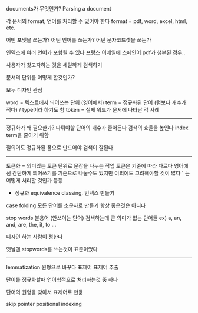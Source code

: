 documents가 무엇인가?
Parsing a document

각 문서의 format, 언어를 처리할 수 있어야 한다
format = pdf, word, excel, html, etc.

어떤 포맷을 쓰는가?
어떤 언어를 쓰는가?
어떤 문자코드셋을 쓰는가

인덱스에 여러 언어가 포함될 수 있다
프랑스 이메일에 스페인어 pdf가 첨부된 경우..

사용자가 찾고자하는 것을 세밀하게 검색하기

문서의 단위를 어떻게 할것인가?

모두 디자인 관점


word = 텍스트에서 띄어쓰는 단위 (영어에서)
term = 정규화된 단어 (텀보다 개수가 적다) / type이라 하기도 함
token = 실제 워드가 문서에 나타난 각 사례

---


정규화가 왜 필요한가?
다뤄야할 단어의 개수가 줄어든다
검색의 효율을 높인다
index term을 줄이기 위함

질의어도 정규화된 폼으로 만드어야 검색이 잘된다


---

토큰화 = 의미있는 토큰 단위로 문장을 나누는 작업
토큰은 기준에 따라 다르다
영어에선 간단하게 띄어쓰기를 기준으로 나눌수도 있지만
이외에도 고려해야할 것이 많다
' 는 어떻게 처리할 것인가 등등

- 정규화
equivalence classing, 인덱스 만들기

case folding
모든 단어를 소문자로 만들기
항상 좋은것은 아니다

stop words 불용어 (안쓰이는 단어)
검색하는데 큰 의미가 없는 단어들
ex) a, an, and, are, the, it, to ...

디자인 하는 사람이 정한다

옛날엔 stopwords를 쓰는것이 표준이었다

---

lemmatization
원형으로 바꾸다
표제어
표제어 추출

단어를 정규화할때 언어학적으로 처리하는것 중 하나

단어의 원형을 찾아서 표제어로 만듦



skip pointer
positional indexing



